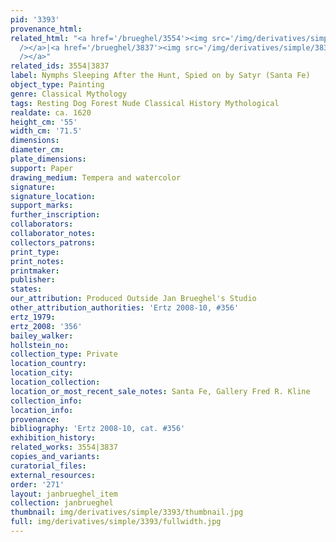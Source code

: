 ```yaml
---
pid: '3393'
provenance_html:
related_html: "<a href='/brueghel/3554'><img src='/img/derivatives/simple/3554/thumbnail.jpg'
  /></a>|<a href='/brueghel/3837'><img src='/img/derivatives/simple/3837/thumbnail.jpg'
  /></a>"
related_ids: 3554|3837
label: Nymphs Sleeping After the Hunt, Spied on by Satyr (Santa Fe)
object_type: Painting
genre: Classical Mythology
tags: Resting Dog Forest Nude Classical History Mythological
realdate: ca. 1620
height_cm: '55'
width_cm: '71.5'
dimensions:
diameter_cm:
plate_dimensions:
support: Paper
drawing_medium: Tempera and watercolor
signature:
signature_location:
support_marks:
further_inscription:
collaborators:
collaborator_notes:
collectors_patrons:
print_type:
print_notes:
printmaker:
publisher:
states:
our_attribution: Produced Outside Jan Brueghel's Studio
other_attribution_authorities: 'Ertz 2008-10, #356'
ertz_1979:
ertz_2008: '356'
bailey_walker:
hollstein_no:
collection_type: Private
location_country:
location_city:
location_collection:
location_or_most_recent_sale_notes: Santa Fe, Gallery Fred R. Kline
collection_info:
location_info:
provenance:
bibliography: 'Ertz 2008-10, cat. #356'
exhibition_history:
related_works: 3554|3837
copies_and_variants:
curatorial_files:
external_resources:
order: '271'
layout: janbrueghel_item
collection: janbrueghel
thumbnail: img/derivatives/simple/3393/thumbnail.jpg
full: img/derivatives/simple/3393/fullwidth.jpg
---
```

